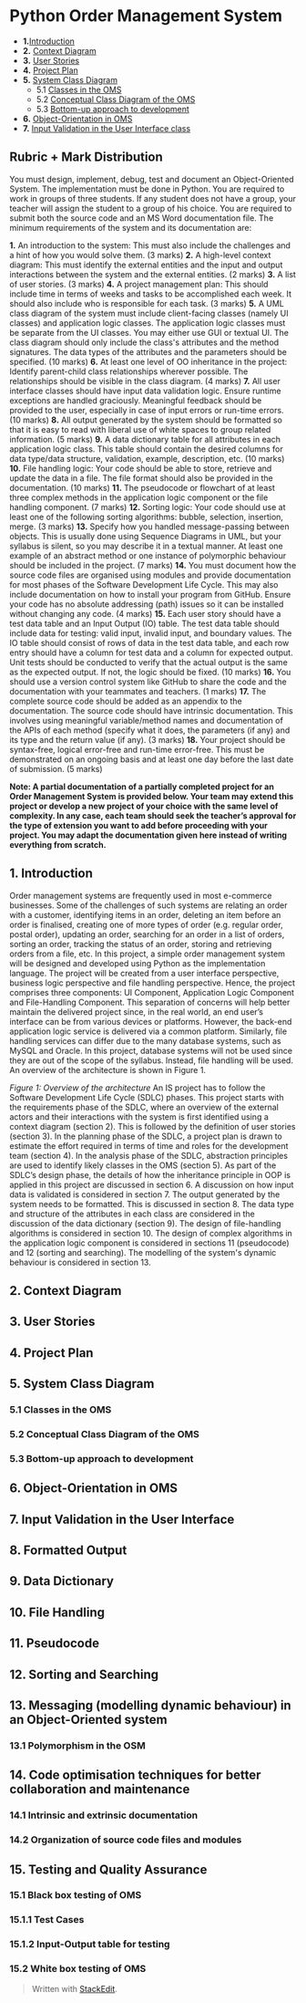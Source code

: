 # Python Order Management System

 - **1.**[Introduction](#introduction) 
 - **2.** [Context Diagram](#context) 
 - **3.** [User Stories](#stories) 
 - **4.** [Project Plan](#plan) 
 -  **5.** [System Class Diagram](#sys_diagram)
	 - 5.1 [Classes in the OMS](#oms_classes) 
	 - 5.2  [Conceptual Class Diagram of the OMS](#oms_conceptual)
	 - 5.3 	[Bottom-up approach to development](#oms_bottomup)
 -   **6.** [Object-Orientation in OMS](#oms_object)
 -  **7.** [Input Validation in the User Interface class](#input_val)
## Rubric + Mark Distribution
You must design, implement, debug, test and document an Object-Oriented System. The implementation must be done in Python. You are required to work in groups of three students. If any student does not have a group, your teacher will assign the student to a group of his choice. You are required to submit both the source code and an MS Word documentation file. The minimum requirements of the system and its documentation are:

**1.**	An introduction to the system: This must also include the challenges and a hint of how you would solve them. (3 marks) 
**2.**	A high-level context diagram: This must identify the external entities and the input and output interactions between the system and the external entities. (2 marks)
**3.**	A list of user stories. (3 marks)
**4.**	A project management plan: This should include time in terms of weeks and tasks to be accomplished each week. It should also include who is responsible for each task. (3 marks)
**5.**	A UML class diagram of the system must include client-facing classes (namely UI classes) and application logic classes. The application logic classes must be separate from the UI classes. You may either use GUI or textual UI. The class diagram should only include the class's attributes and the method signatures. The data types of the attributes and the parameters should be specified.                                                                                                                                                                                                                                     (10 marks)
**6.**	At least one level of OO inheritance in the project: Identify parent-child class relationships wherever possible. The relationships should be visible in the class diagram. (4 marks)
**7.**	All user interface classes should have input data validation logic. Ensure runtime exceptions are handled graciously. Meaningful feedback should be provided to the user, especially in case of input errors or run-time errors. (10 marks)
**8.**	All output generated by the system should be formatted so that it is easy to read with liberal use of white spaces to group related information. (5 marks)
**9.**	A data dictionary table for all attributes in each application logic class. This table should contain the desired columns for data type/data structure, validation, example, description, etc. (10 marks)
**10.**	File handling logic: Your code should be able to store, retrieve and update the data in a file. The file format should also be provided in the documentation. (10 marks)
**11.**	The pseudocode or flowchart of at least three complex methods in the application logic component or the file handling component. (7 marks)
**12.**	Sorting logic: Your code should use at least one of the following sorting algorithms: bubble, selection, insertion, merge.  (3 marks)
**13.**	Specify how you handled message-passing between objects. This is usually done using Sequence Diagrams in UML, but your syllabus is silent, so you may describe it in a textual manner. At least one example of an abstract method or one instance of polymorphic behaviour should be included in the project.                                                                                                                                   (7 marks)
**14.**	You must document how the source code files are organised using modules and provide documentation for most phases of the Software Development Life Cycle. This may also include documentation on how to install your program from GitHub. Ensure your code has no absolute addressing (path) issues so it can be installed without changing any code.                                                 (4 marks)
**15.**	Each user story should have a test data table and an Input Output (IO) table. The test data table should include data for testing: valid input, invalid input, and boundary values. The IO table should consist of rows of data in the test data table, and each row entry should have a column for test data and a column for expected output. Unit tests should be conducted to verify that the actual output is the same as the expected output. If not, the logic should be fixed.                                                                                            (10 marks)
**16.**	You should use a version control system like GitHub to share the code and the documentation with your teammates and teachers.                                                                                                                                                           (1 marks)
**17.**	The complete source code should be added as an appendix to the documentation. The source code should have intrinsic documentation. This involves using meaningful variable/method names and documentation of the APIs of each method (specify what it does, the parameters (if any) and its type and the return value (if any). (3 marks)
**18.**	Your project should be syntax-free, logical error-free and run-time error-free. This must be demonstrated on an ongoing basis and at least one day before the last date of submission.                                                                                                                                             (5 marks)

**Note: A partial documentation of a partially completed project for an Order Management System is provided below. Your team may extend this project or develop a new project of your choice with the same level of complexity. In any case, each team should seek the teacher’s approval for the type of extension you want to add before proceeding with your project. You may adapt the documentation given here instead of writing everything from scratch.**

## 1. Introduction<a name="intro"></a>
Order management systems are frequently used in most e-commerce businesses. Some of the challenges of such systems are relating an order with a customer, identifying items in an order, deleting an item before an order is finalised, creating one of more types of order (e.g. regular order, postal order), updating an order, searching for an order in a list of orders, sorting an order, tracking the status of an order, storing and retrieving orders from a file, etc. In this project, a simple order management system will be designed and developed using Python as the implementation language. The project will be created from a user interface perspective, business logic perspective and file handling perspective. Hence, the project comprises three components: UI Component, Application Logic Component and File-Handling Component. This separation of concerns will help better maintain the delivered project since, in the real world, an end user’s interface can be from various devices or platforms. However, the back-end application logic service is delivered via a common platform. Similarly, file handling services can differ due to the many database systems, such as MySQL and Oracle. In this project, database systems will not be used since they are out of the scope of the syllabus. Instead, file handling will be used. An overview of the architecture is shown in Figure 1.



*Figure 1: Overview of the architecture*
An IS project has to follow the Software Development Life Cycle (SDLC) phases. This project starts with the requirements phase of the SDLC, where an overview of the external actors and their interactions with the system is first identified using a context diagram (section 2). This is followed by the definition of user stories (section 3). In the planning phase of the SDLC, a project plan is drawn to estimate the effort required in terms of time and roles for the development team (section 4). In the analysis phase of the SDLC, abstraction principles are used to identify likely classes in the OMS (section 5). As part of the SDLC’s design phase, the details of how the inheritance principle in OOP is applied in this project are discussed in section 6. A discussion on how input data is validated is considered in section 7. The output generated by the system needs to be formatted. This is discussed in section 8. The data type and structure of the attributes in each class are considered in the discussion of the data dictionary (section 9). The design of file-handling algorithms is considered in section 10. The design of complex algorithms in the application logic component is considered in sections 11 (pseudocode) and 12 (sorting and searching). The modelling of the system's dynamic behaviour is considered in section 13. 

## 2. Context Diagram<a name="context"></a>
## 3. User Stories<a name="stories"></a>
## 4. Project Plan<a name="plan"></a>
## 5. System Class Diagram<a name="sys_diagram"></a>
### 5.1 Classes in the OMS<a name="oms_classes"></a>
### 5.2 Conceptual Class Diagram of the OMS<a name="oms_conceptual"></a>
### 5.3 Bottom-up approach to development<a name="oms_bottomup"></a>
## 6. Object-Orientation in OMS<a name="oms_object"></a>
## 7. Input Validation in the User Interface<a name="input_val"></a>
## 8. Formatted Output<a name="format_o"></a>
## 9. Data Dictionary<a name="data_dict"></a>
## 10. File Handling<a name="file_hand"></a>
## 11. Pseudocode<a name="pseudo"></a>
## 12. Sorting and Searching<a name="s_and_s"></a>
## 13. Messaging (modelling dynamic behaviour) in an Object-Oriented system<a name="messaging"></a>
### 13.1 Polymorphism in the OSM<a name="polymorph"></a>
## 14. Code optimisation techniques for better collaboration and maintenance<a name="optimisation"></a>
### 14.1 Intrinsic and extrinsic documentation<a name="docs"></a>
### 14.2 Organization of source code files and modules<a name="src_org"></a>
## 15. Testing and Quality Assurance<a name="test_quality"></a>
### 15.1 Black box testing of OMS<a name="black_box"></a>
### 15.1.1 Test Cases<a name="test_cases"></a>
### 15.1.2 Input-Output table for testing<a name="io_table"></a>
### 15.2 White box testing of OMS<a name="white_box"></a>


> Written with [StackEdit](https://stackedit.io/).
